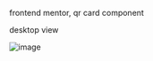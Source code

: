 frontend mentor, qr card component 

desktop view

![image](https://user-images.githubusercontent.com/101190822/200644076-4bae9b89-80fa-4566-81b9-405226698395.png)
